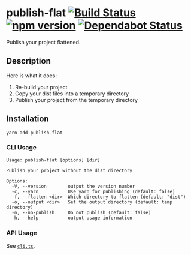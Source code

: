 # publish-flat [![Build Status](https://action-badges.now.sh/ffflorian/publish-flat)](https://github.com/ffflorian/publish-flat/actions/) [![npm version](https://img.shields.io/npm/v/publish-flat.svg?style=flat)](https://www.npmjs.com/package/publish-flat) [![Dependabot Status](https://api.dependabot.com/badges/status?host=github&repo=ffflorian/publish-flat)](https://dependabot.com)

Publish your project flattened.

## Description

Here is what it does:

1. Re-build your project
2. Copy your dist files into a temporary directory
3. Publish your project from the temporary directory

## Installation

```
yarn add publish-flat
```

### CLI Usage

```
Usage: publish-flat [options] [dir]

Publish your project without the dist directory

Options:
  -V, --version        output the version number
  -c, --yarn           Use yarn for publishing (default: false)
  -f, --flatten <dir>  Which directory to flatten (default: "dist")
  -o, --output <dir>   Set the output directory (default: temp directory)
  -n, --no-publish     Do not publish (default: false)
  -h, --help           output usage information
```

### API Usage

See [`cli.ts`](./src/cli.ts).
